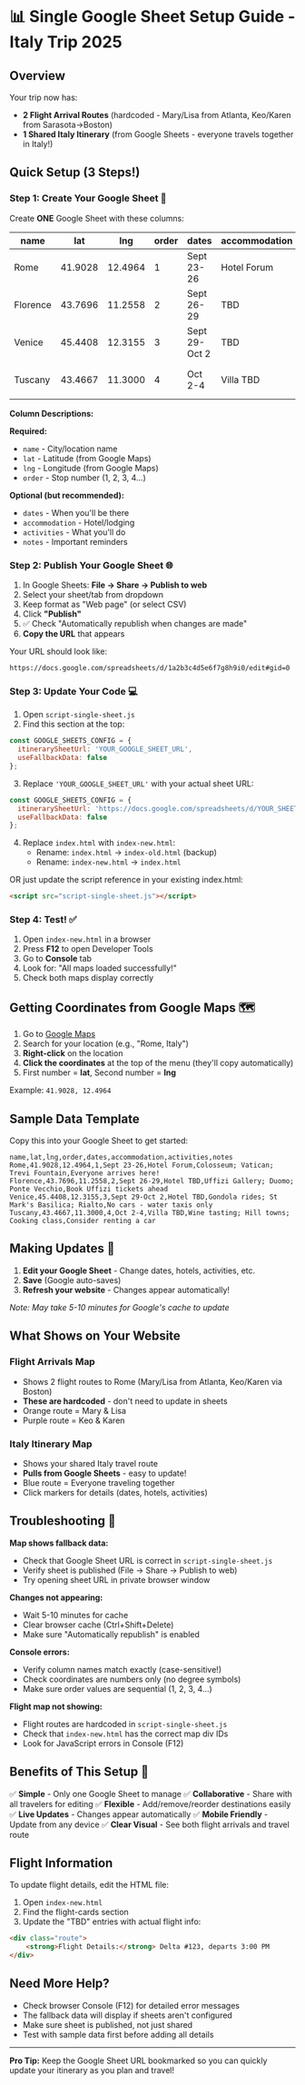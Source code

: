 # 📊 Single Google Sheet Setup Guide - Italy Trip 2025

## Overview
Your trip now has:
- **2 Flight Arrival Routes** (hardcoded - Mary/Lisa from Atlanta, Keo/Karen from Sarasota→Boston)
- **1 Shared Italy Itinerary** (from Google Sheets - everyone travels together in Italy!)

## Quick Setup (3 Steps!)

### Step 1: Create Your Google Sheet 📝

Create **ONE** Google Sheet with these columns:

| name | lat | lng | order | dates | accommodation | activities | notes |
|------|-----|-----|-------|-------|---------------|------------|-------|
| Rome | 41.9028 | 12.4964 | 1 | Sept 23-26 | Hotel Forum | Colosseum, Vatican | Arrival city! |
| Florence | 43.7696 | 11.2558 | 2 | Sept 26-29 | TBD | Uffizi, Duomo | Book Uffizi ahead |
| Venice | 45.4408 | 12.3155 | 3 | Sept 29-Oct 2 | TBD | Gondolas, St Marks | No cars! |
| Tuscany | 43.4667 | 11.3000 | 4 | Oct 2-4 | Villa TBD | Wine tasting, Cooking | Consider car rental |

**Column Descriptions:**

**Required:**
- `name` - City/location name
- `lat` - Latitude (from Google Maps)
- `lng` - Longitude (from Google Maps)
- `order` - Stop number (1, 2, 3, 4...)

**Optional (but recommended):**
- `dates` - When you'll be there
- `accommodation` - Hotel/lodging
- `activities` - What you'll do
- `notes` - Important reminders

### Step 2: Publish Your Google Sheet 🌐

1. In Google Sheets: **File → Share → Publish to web**
2. Select your sheet/tab from dropdown
3. Keep format as "Web page" (or select CSV)
4. Click **"Publish"**
5. ✅ Check "Automatically republish when changes are made"
6. **Copy the URL** that appears

Your URL should look like:
```
https://docs.google.com/spreadsheets/d/1a2b3c4d5e6f7g8h9i0/edit#gid=0
```

### Step 3: Update Your Code 💻

1. Open `script-single-sheet.js`
2. Find this section at the top:
```javascript
const GOOGLE_SHEETS_CONFIG = {
  itinerarySheetUrl: 'YOUR_GOOGLE_SHEET_URL',
  useFallbackData: false
};
```

3. Replace `'YOUR_GOOGLE_SHEET_URL'` with your actual sheet URL:
```javascript
const GOOGLE_SHEETS_CONFIG = {
  itinerarySheetUrl: 'https://docs.google.com/spreadsheets/d/YOUR_SHEET_ID/edit#gid=0',
  useFallbackData: false
};
```

4. Replace `index.html` with `index-new.html`:
   - Rename: `index.html` → `index-old.html` (backup)
   - Rename: `index-new.html` → `index.html`

OR just update the script reference in your existing index.html:
```html
<script src="script-single-sheet.js"></script>
```

### Step 4: Test! ✅

1. Open `index-new.html` in a browser
2. Press **F12** to open Developer Tools
3. Go to **Console** tab
4. Look for: "All maps loaded successfully!"
5. Check both maps display correctly

## Getting Coordinates from Google Maps 🗺️

1. Go to [Google Maps](https://www.google.com/maps)
2. Search for your location (e.g., "Rome, Italy")
3. **Right-click** on the location
4. **Click the coordinates** at the top of the menu (they'll copy automatically)
5. First number = **lat**, Second number = **lng**

Example: `41.9028, 12.4964`

## Sample Data Template

Copy this into your Google Sheet to get started:

```csv
name,lat,lng,order,dates,accommodation,activities,notes
Rome,41.9028,12.4964,1,Sept 23-26,Hotel Forum,Colosseum; Vatican; Trevi Fountain,Everyone arrives here!
Florence,43.7696,11.2558,2,Sept 26-29,Hotel TBD,Uffizi Gallery; Duomo; Ponte Vecchio,Book Uffizi tickets ahead
Venice,45.4408,12.3155,3,Sept 29-Oct 2,Hotel TBD,Gondola rides; St Mark's Basilica; Rialto,No cars - water taxis only
Tuscany,43.4667,11.3000,4,Oct 2-4,Villa TBD,Wine tasting; Hill towns; Cooking class,Consider renting a car
```

## Making Updates 🔄

1. **Edit your Google Sheet** - Change dates, hotels, activities, etc.
2. **Save** (Google auto-saves)
3. **Refresh your website** - Changes appear automatically!

*Note: May take 5-10 minutes for Google's cache to update*

## What Shows on Your Website

### Flight Arrivals Map
- Shows 2 flight routes to Rome (Mary/Lisa from Atlanta, Keo/Karen via Boston)
- **These are hardcoded** - don't need to update in sheets
- Orange route = Mary & Lisa
- Purple route = Keo & Karen

### Italy Itinerary Map
- Shows your shared Italy travel route
- **Pulls from Google Sheets** - easy to update!
- Blue route = Everyone traveling together
- Click markers for details (dates, hotels, activities)

## Troubleshooting 🔧

**Map shows fallback data:**
- Check that Google Sheet URL is correct in `script-single-sheet.js`
- Verify sheet is published (File → Share → Publish to web)
- Try opening sheet URL in private browser window

**Changes not appearing:**
- Wait 5-10 minutes for cache
- Clear browser cache (Ctrl+Shift+Delete)
- Make sure "Automatically republish" is enabled

**Console errors:**
- Verify column names match exactly (case-sensitive!)
- Check coordinates are numbers only (no degree symbols)
- Make sure order values are sequential (1, 2, 3, 4...)

**Flight map not showing:**
- Flight routes are hardcoded in `script-single-sheet.js`
- Check that `index-new.html` has the correct map div IDs
- Look for JavaScript errors in Console (F12)

## Benefits of This Setup 🎉

✅ **Simple** - Only one Google Sheet to manage
✅ **Collaborative** - Share with all travelers for editing
✅ **Flexible** - Add/remove/reorder destinations easily
✅ **Live Updates** - Changes appear automatically
✅ **Mobile Friendly** - Update from any device
✅ **Clear Visual** - See both flight arrivals and travel route

## Flight Information

To update flight details, edit the HTML file:

1. Open `index-new.html`
2. Find the flight-cards section
3. Update the "TBD" entries with actual flight info:

```html
<div class="route">
    <strong>Flight Details:</strong> Delta #123, departs 3:00 PM
</div>
```

## Need More Help?

- Check browser Console (F12) for detailed error messages
- The fallback data will display if sheets aren't configured
- Make sure sheet is published, not just shared
- Test with sample data first before adding all details

---

**Pro Tip:** Keep the Google Sheet URL bookmarked so you can quickly update your itinerary as you plan and travel!
